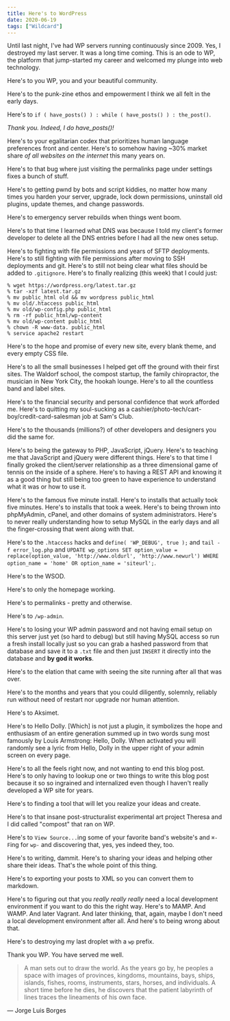 ```yaml
---
title: Here's to WordPress
date: 2020-06-19
tags: ["Wildcard"]
---
```


Until last night, I've had WP servers running continuously since 2009. Yes, I destroyed my last server. It was a long time coming. This is an ode to WP, the platform that jump-started my career and welcomed my plunge into web technology.

<!--x-->

Here's to you WP, you and your beautiful community.

Here's to the punk-zine ethos and empowerment I think we all felt in the early days.

Here's to `if ( have_posts() ) : while ( have_posts() ) : the_post()`.

_Thank you. Indeed, I do have_posts()!_

Here's to your egalitarian codex that prioritizes human language preferences front and center. Here's to somehow having ~30% market share _of all websites on the internet_ this many years on.

Here's to that bug where just visiting the permalinks page under settings fixes a bunch of stuff.

Here's to getting pwnd by bots and script kiddies, no matter how many times you harden your server, upgrade, lock down permissions, uninstall old plugins, update themes, and change passwords.

Here's to emergency server rebuilds when things went boom.

Here's to that time I learned what DNS was because I told my client's former developer to delete all the DNS entries before I had all the new ones setup.

Here's to fighting with file permissions and years of SFTP deployments. Here's to still fighting with file permissions after moving to SSH deployments and git. Here's to still not being clear what files should be added to `.gitignore`. Here's to finally realizing (this week) that I could just:

```
% wget https://wordpress.org/latest.tar.gz
% tar -xzf latest.tar.gz
% mv public_html old && mv wordpress public_html
% mv old/.htaccess public_html
% mv old/wp-config.php public_html
% rm -rf public_html/wp-content
% mv old/wp-content public_html
% chown -R www-data. public_html
% service apache2 restart
```

Here's to the hope and promise of every new site, every blank theme, and every empty CSS file.

Here's to all the small businesses I helped get off the ground with their first sites. The Waldorf school, the compost startup, the family chiropractor, the musician in New York City, the hookah lounge. Here's to all the countless band and label sites.

Here's to the financial security and personal confidence that work afforded me. Here's to quitting my soul-sucking as a cashier/photo-tech/cart-boy/credit-card-salesman job at Sam's Club.

Here's to the thousands (millions?) of other developers and designers you did the same for.

Here's to being the gateway to PHP, JavaScript, jQuery. Here's to teaching me that JavaScript and jQuery were different things. Here's to that time I finally groked the client/server relationship as a three dimensional game of tennis on the inside of a sphere. Here's to having a REST API and knowing it as a good thing but still being too green to have experience to understand what it was or how to use it.

Here's to the famous five minute install. Here's to installs that actually took five minutes. Here's to installs that took a week. Here's to being thrown into phpMyAdmin, cPanel, and other domains of system administrators. Here's to never really understanding how to setup MySQL in the early days and all the finger-crossing that went along with that.

Here's to the `.htaccess` hacks and `define( 'WP_DEBUG', true );` and `tail -f error_log.php` and `UPDATE wp_options SET option_value = replace(option_value, 'http://www.oldurl', 'http://www.newurl') WHERE option_name = 'home' OR option_name = 'siteurl';`.

Here's to the WSOD.

Here's to only the homepage working.

Here's to permalinks - pretty and otherwise.

Here's to `/wp-admin`.

Here's to losing your WP admin password and not having email setup on this server just yet (so hard to debug) but still having MySQL access so run a fresh install locally just so you can grab a hashed password from that database and save it to a `.txt` file and then just `INSERT` it directly into the database and **by god it works**.

Here's to the elation that came with seeing the site running after all that was over.

Here's to the months and years that you could diligently, solemnly, reliably run without need of restart nor upgrade nor human attention.

Here's to Aksimet.

Here's to Hello Dolly. [Which] is not just a plugin, it symbolizes the hope and enthusiasm of an entire generation summed up in two words sung most famously by Louis Armstrong: Hello, Dolly. When activated you will randomly see a lyric from Hello, Dolly in the upper right of your admin screen on every page.

Here's to all the feels right now, and not wanting to end this blog post. Here's to only having to lookup one or two things to write this blog post because it so so ingrained and internalized even though I haven't really developed a WP site for years.

Here's to finding a tool that will let you realize your ideas and create.

Here's to that insane post-structuralist experimental art project Theresa and I did called "compost" that ran on WP.

Here's to `View Source...`ing some of your favorite band's website's and `⌘-F`ing for `wp-` and discovering that, yes, yes indeed they, too.

Here's to writing, dammit. Here's to sharing your ideas and helping other share their ideas. That's the whole point of this thing.

Here's to exporting your posts to XML so you can convert them to markdown.

Here's to figuring out that you _really really really_ need a local development environment if you want to do this the right way. Here's to MAMP. And WAMP. And later Vagrant. And later thinking, that, again, maybe I don't need a local development environment after all. And here's to being wrong about that.

Here's to destroying my last droplet with a `wp` prefix.

Thank you WP. You have served me well.

> A man sets out to draw the world. As the years go by, he peoples a space with images of provinces, kingdoms, mountains, bays, ships, islands, fishes, rooms, instruments, stars, horses, and individuals. A short time before he dies, he discovers that the patient labyrinth of lines traces the lineaments of his own face.

― Jorge Luis Borges
